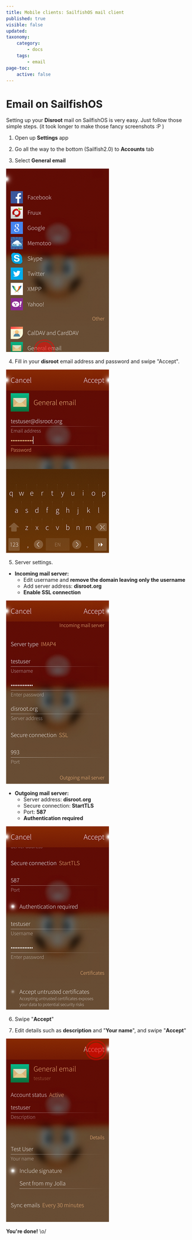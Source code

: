 ```yaml
---
title: Mobile clients: SailfishOS mail client
published: true
visible: false
updated:
taxonomy:
    category:
        - docs
    tags:
        - email
page-toc:
    active: false
---
```


# Email on SailfishOS

Setting up your **Disroot** mail on SailfishOS is very easy. Just follow those simple steps. (it took longer to make those fancy screenshots :P )


1. Open up **Settings** app

2. Go all the way to the bottom (Sailfish2.0) to **Accounts** tab

3. Select **General email**

![](en/sailfish_mail1.png)

4. Fill in your **disroot** email address and password and swipe "Accept".

![](en/sailfish_mail2.png)

5. Server settings.

 - **Incoming mail server:**
    - Edit username and **remove the domain leaving only the username**
    - Add server address: **disroot.org**
    - **Enable SSL connection**

![](en/sailfish_mail3.png)

 - **Outgoing mail server:**
    - Server address: **disroot.org**
    - Secure connection: **StartTLS**
    - Port: **587**
    - **Authentication required**

![](en/sailfish_mail4.png)

6. Swipe "**Accept**"

7. Edit details such as **description** and "**Your name**", and swipe "**Accept**"

![](en/sailfish_mail5.png)

**You're done!** \o/
